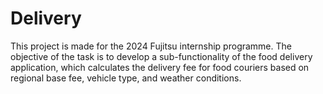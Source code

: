# Delivery
This project is made for the 2024 Fujitsu internship programme.
The objective of the task is to develop a sub-functionality of the food delivery application, which
calculates the delivery fee for food couriers based on regional base fee, vehicle type, and weather
conditions.
